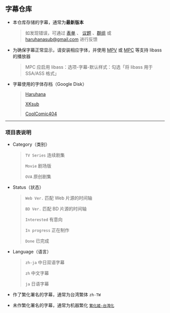 ## 字幕仓库

- 本仓库存储的字幕，通常为**最新版本**
  > 如发现错误，可通过 [表单](https://wj.qq.com/s2/15281807/6a90/) 、 [议题](https://github.com/HaruhanaSub/Haruhana-Fansub_Source/issues) 、[群组](https://qm.qq.com/q/LFOmKxHXsm) 或 [haruhanasub@gmail.com](mailto:haruhanasub@gmail.com) 进行反馈
- 为确保字幕正常显示，请安装相应字体，并使用 [MPV](https://github.com/hooke007/MPV_lazy/releases) 或 [MPC](https://github.com/clsid2/mpc-hc/releases) 等支持 libass 的播放器
  > MPC 应启用 libass：选项-字幕-默认样式：勾选「将 libass 用于 SSA/ASS 格式」
- 字幕使用的字体存档（Google Disk）
  
  > [Haruhana](https://drive.google.com/drive/folders/17VApy7JiCTHkH7D6P0FLupIOkUA5BDeZ)
  > 
  > [XKsub](https://drive.google.com/drive/folders/14UJUKI4SERAOoqJvMnSXKABjQaC4D9lL)
  >
  > [CoolComic404](https://drive.google.com/drive/folders/13m-qX7huKc73QQAkNH6qXxlvZP-5Eu7H?usp=sharing)

---

### 项目表说明

- Category（类别）

  > `TV Series` 连续剧集
  > 
  > `Movie` 剧场版
  > 
  > `OVA` 原创剧集

- Status（状态）

  > `Web Ver.` 匹配 Web 片源的时间轴
  > 
  > `BD Ver.` 匹配 BD 片源的时间轴
  > 
  > `Interested` 有意向
  > 
  > `In progress` 正在制作
  > 
  > `Done` 已完成

- Language（语言）

  > `zh-ja` 中日双语字幕
  > 
  > `zh` 中文字幕
  > 
  > `ja` 日语字幕

- 作了繁化署名的字幕，通常为台湾繁体 `zh-TW`

- 未作繁化署名的字幕，通常为机器繁化 [`繁化姬-台湾化`](https://zhconvert.org/)
